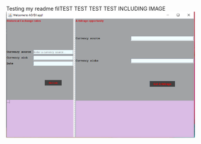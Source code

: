 Testing my readme filTEST TEST TEST
TEST INCLUDING IMAGE
![alt text](https://github.com/HassiaT/P_Projects/blob/local-experiments/AuxiliaryFiles/APPGUI.PNG)
